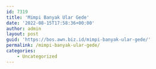 ```yaml
---
id: 7319
title: 'Mimpi Banyak Ular Gede'
date: '2022-08-15T17:58:36+00:00'
author: admin
layout: post
guid: 'https://bos.awn.biz.id/mimpi-banyak-ular-gede/'
permalink: /mimpi-banyak-ular-gede/
categories:
    - Uncategorized
---
```



